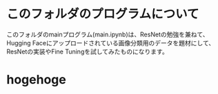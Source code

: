 # このフォルダのプログラムについて

このフォルダのmainプログラム(main.ipynb)は、ResNetの勉強を兼ねて、Hugging Faceにアップロードされている画像分類用のデータを題材にして、ResNetの実装やFine Tuningを試してみたものになります。<br>


# hogehoge
